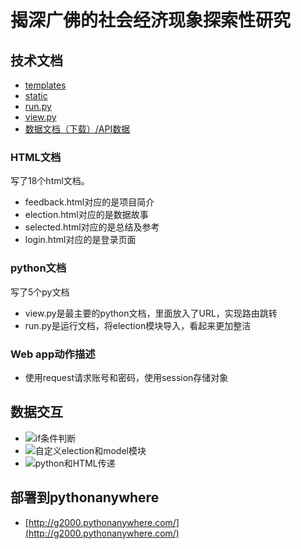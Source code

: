 # 揭深广佛的社会经济现象探索性研究

## 技术文档
- [templates]([https://github.com/G-2000/python/tree/master/project/Election/templates](https://github.com/G-2000/python/tree/master/project/Election/templates)
)
- [static]([https://github.com/G-2000/python/tree/master/project/Election/static](https://github.com/G-2000/python/tree/master/project/Election/static)
)
- [run.py]([https://github.com/G-2000/python/blob/master/project/run.py](https://github.com/G-2000/python/blob/master/project/run.py)
)
- [view.py]([https://github.com/G-2000/python/blob/master/project/Election/view.py](https://github.com/G-2000/python/blob/master/project/Election/view.py)
)
- [数据文档（下载）/API数据]()
### HTML文档
写了18个html文档。
- feedback.html对应的是项目简介
- election.html对应的是数据故事
- selected.html对应的是总结及参考
- login.html对应的是登录页面

### python文档
写了5个py文档
- view.py是最主要的python文档，里面放入了URL，实现路由跳转
- run.py是运行文档，将election模块导入，看起来更加整洁
### Web app动作描述
- 使用request请求账号和密码，使用session存储对象

## 数据交互

- ![if条件判断](/if_judgument.png)
- ![自定义election和model模块](/em_model.jpg)
- ![python和HTML传递](/tran_ph.png)

## 部署到pythonanywhere
- [http://g2000.pythonanywhere.com/](http://g2000.pythonanywhere.com/)
